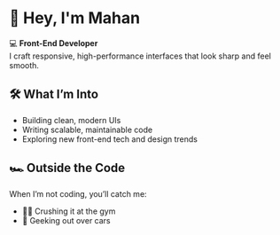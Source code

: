 
# 👋 Hey, I'm Mahan

💻 **Front-End Developer**  
I craft responsive, high-performance interfaces that look sharp and feel smooth.

## 🛠️ What I’m Into
- Building clean, modern UIs
- Writing scalable, maintainable code
- Exploring new front-end tech and design trends

## 🏎️ Outside the Code
When I’m not coding, you’ll catch me:
- 🏋️‍♂️ Crushing it at the gym
- 🚗 Geeking out over cars






